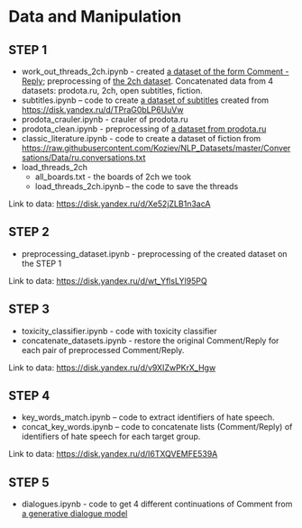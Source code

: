 # Data and Manipulation

## STEP 1
- work_out_threads_2ch.ipynb - created [a dataset of the form Comment - Reply](https://disk.yandex.ru/d/RhtQtoIvWrvN5Q); preprocessing of [the 2ch dataset](https://disk.yandex.ru/d/08SWZXGSS2c-mQ). Concatenated data from 4 datasets: prodota.ru, 2ch, open subtitles, fiction.
-	subtitles.ipynb – code to create [a dataset of subtitles](https://disk.yandex.ru/d/8x7m_0a3fDapaQ) created from https://disk.yandex.ru/d/TPraG0bLP6UuVw 
- prodota_crauler.ipynb - crauler of prodota.ru 
- prodota_clean.ipynb - preprocessing of [a dataset from prodota.ru](https://disk.yandex.ru/d/SP-VSomE_fhJgQ)
- classic_literature.ipynb - code to create a dataset of fiction from https://raw.githubusercontent.com/Koziev/NLP_Datasets/master/Conversations/Data/ru.conversations.txt
- load_threads_2ch
  -	all_boards.txt - the boards of 2ch we took
  -	load_threads_2ch.ipynb – the code to save the threads

Link to data: https://disk.yandex.ru/d/Xe52jZLB1n3acA 

## STEP 2
- preprocessing_dataset.ipynb - preprocessing of the created dataset on the STEP 1

Link to data: https://disk.yandex.ru/d/wt_YflsLYl95PQ

## STEP 3
- toxicity_classifier.ipynb - code with toxicity classifier
- concatenate_datasets.ipynb - restore the original Comment/Reply for each pair of preprocessed Comment/Reply. 

Link to data: https://disk.yandex.ru/d/v9XIZwPKrX_Hgw

## STEP 4
- key_words_match.ipynb – code to extract identifiers of hate speech.
- concat_key_words.ipynb – code to concatenate lists (Comment/Reply) of identifiers of hate speech for each target group.

Link to data: https://disk.yandex.ru/d/I6TXQVEMFE539A

## STEP 5
- dialogues.ipynb - code to get 4 different continuations of Comment from [a generative dialogue model](https://api.aicloud.sbercloud.ru/public/v2/boltalka/docs#/default/predict_boltalka_predict_post) 
